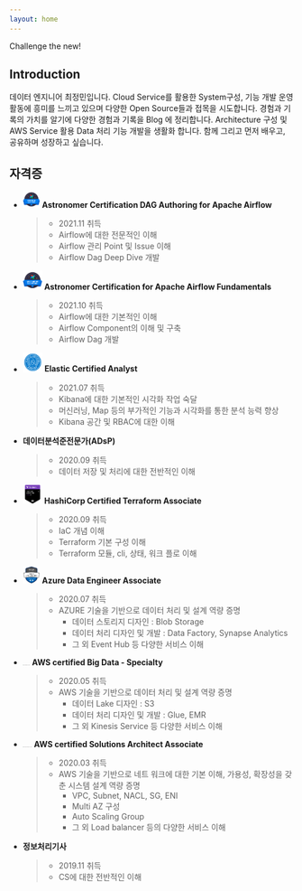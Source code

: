 ```yaml
---
layout: home
---
```


Challenge the new!

## Introduction

데이터 엔지니어 최정민입니다.
Cloud Service를 활용한 System구성, 기능 개발 운영 활동에 흥미를 느끼고 있으며 다양한 Open Source들과 접목을 시도합니다.
경험과 기록의 가치를 알기에 다양한 경험과 기록을 Blog 에 정리합니다.
Architecture 구성 및 AWS Service 활용 Data 처리 기능 개발을 생활화 합니다.
함께 그리고 먼저 배우고, 공유하며 성장하고 싶습니다.

## 자격증

- <img src="images/Astronomer Certification DAG Authoring for Apache Airflow.png" alt="Astronomer Certification DAG Authoring for Apache Airflow" style="zoom:5%;" /> **Astronomer Certification DAG Authoring for Apache Airflow**

  > - 2021.11 취득
  > - Airflow에 대한 전문적인 이해
  > - Airflow 관리 Point 및 Issue 이해
  > - Airflow Dag Deep Dive 개발

- <img src="images/Astronomer Certification for Apache Airflow Fundamentals.png" alt="Astronomer Certification for Apache Airflow Fundamentals" style="zoom:5%;" /> **Astronomer Certification for Apache Airflow Fundamentals**

  > - 2021.10 취득
  > - Airflow에 대한 기본적인 이해
  > - Airflow Component의 이해 및 구축
  > - Airflow Dag 개발

- <img src="images/Elastic Certified Analyst.png" alt="Elastic Certified Analyst" style="zoom:20%;" /> **Elastic Certified Analyst**

  > - 2021.07 취득
  > - Kibana에 대한 기본적인 시각화 작업 숙달
  > - 머신러닝, Map 등의 부가적인 기능과 시각화를 통한 분석 능력 향상
  > - Kibana 공간 및 RBAC에 대한 이해

- **데이터분석준전문가(ADsP)**

  > - 2020.09 취득
  > - 데이터 저장 및 처리에 대한 전반적인 이해

- <img src="images/HashiCorp Certified Terraform Associate.png" alt="HashiCorp Certified Terraform Associate" style="zoom:5%;" /> **HashiCorp Certified Terraform Associate**

  > - 2020.09 취득
  > - IaC 개념 이해
  > - Terraform 기본 구성 이해
  > - Terraform 모듈, cli, 상태, 워크 플로 이해

- <img src="images/Microsoft Certified Azure Data Engineer Associate.png" alt="Microsoft Certified Azure Data Engineer Associate" style="zoom:5%;" /> **Azure  Data Engineer Associate**

  > - 2020.07 취득
  > - AZURE 기술을 기반으로 데이터 처리 및 설계 역량 증명
  >   - 데이터 스토리지 디자인 : Blob Storage
  >   - 데이터 처리 디자인 및 개발 : Data Factory, Synapse Analytics
  >   - 그 외 Event Hub 등 다양한 서비스 이해

- <img src="images/AWS Certified Big Data – Specialty.png" alt="AWS Certified Big Data – Specialty" style="zoom:5%;" /> **AWS certified  Big Data - Specialty**

  > - 2020.05 취득
  > - AWS 기술을 기반으로 데이터 처리 및 설계 역량 증명
  >   - 데이터 Lake 디자인 : S3
  >   - 데이터 처리 디자인 및 개발 : Glue, EMR
  >   - 그 외 Kinesis Service 등 다양한 서비스 이해

- <img src="images/AWS Certified Solutions Architect – Associate.png" alt="AWS Certified Solutions Architect – Associate" style="zoom:5%;" /> **AWS certified  Solutions Architect  Associate**

  > - 2020.03 취득
  > - AWS 기술을 기반으로 네트 워크에 대한 기본 이해, 가용성, 확장성을 갖춘 시스템 설계 역량 증명
  >   - VPC, Subnet, NACL, SG, ENI
  >   - Multi AZ 구성
  >   - Auto Scaling Group
  >   - 그 외 Load balancer 등의 다양한 서비스 이해

- **정보처리기사**

  > - 2019.11 취득
  > - CS에 대한 전반적인 이해
